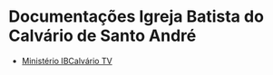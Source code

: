 # Documentações Igreja Batista do Calvário de Santo André

- [Ministério IBCalvário TV](ibcalvariotv/)